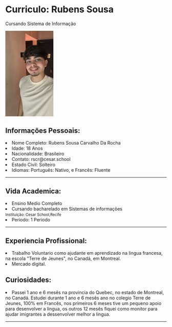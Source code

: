 <!DOCTYPE html>
<html lang="en">
<head>
    <meta charset="UTF-8">
    <meta name="viewport" content="width=, initial-scale=1.0">
    <title>Document</title>
</head>
<body>
    <h1>Curriculo: Rubens Sousa</h1>
    <p>Cursando Sistema de Informação</p>
    <img src="img/Rubens.jpg" alt="Foto Rubens" width="150px">
    <h2>Informações Pessoais:</h2>
    <li>Nome Completo: Rubens Sousa Carvalho Da Rocha</li>
    <li>Idade: 18 Anos</li>
    <li>Nacionalidade: Brasileiro</li>
    <li>Contato: rscr@cesar.school</li>
    <li>Estado Civil: Solteiro</li>
    <li>Idiomas: Português: Nativo, e Francês: Fluente</li>
    <hr>
    <h2>Vida Academica:</h2>
    <li>Ensino Medio Completo</li>
    <li>Cursando bacharelado em Sistemas de informações</li>
    <small>Instituição: Cesar School,Recife</small>
    <li>Periodo: 1 Periodo</li>
    <hr>
    <h2>Experiencia Profissional:</h2>
    <li>Trabalho Voluntario como ajudante em aprendizado na lingua francesa, na escola "Terre de Jeunes", no Canadá, em Montreal. </li>
    <li>Mercado digital.</li>
    <h2>Curiosidades:</h2>
    <li>Passei 1 ano e 6 mesês na provincia do Quebec, no estado de Montreal, no Canadá. Estudei durante 1 ano e 6 mesês ano no colegio Terre de Jeunes, 100% em Francês, nos primeiros 6 meses tive um pequeno apoio para desenvolver a lingua, os outros 12 mesês fiquei como monitor para ajudar imigrantes a dessenvolver melhor a lingua.</li>
    <hr>

    
    
    

</body>
</html>
